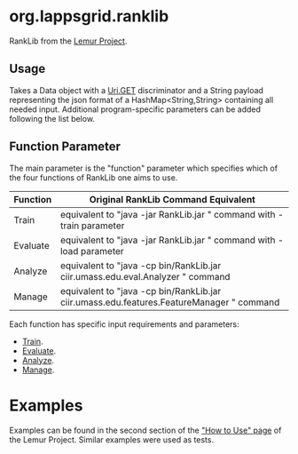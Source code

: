 # org.lappsgrid.ranklib
RankLib from the [Lemur Project](https://sourceforge.net/p/lemur/wiki/RankLib/).

## Usage

Takes a Data<String> object with a [Uri.GET](http://vocab.lappsgrid.org/ns/action/get) discriminator and a String payload representing the json format of a HashMap<String,String> containing all needed input. Additional program-specific parameters can be added following the list below.

## Function Parameter

The main parameter is the "function" parameter which specifies which of the four functions of RankLib one aims to use.

| Function | Original RankLib Command Equivalent |
| --- | --- |
| Train | equivalent to "java -jar RankLib.jar <Params>" command with -train parameter |
| Evaluate | equivalent to "java -jar RankLib.jar <Params>" command with -load parameter |
| Analyze | equivalent to "java -cp bin/RankLib.jar ciir.umass.edu.eval.Analyzer <Params>" command |
| Manage | equivalent to "java -cp bin/RankLib.jar ciir.umass.edu.features.FeatureManager <Params>" command |

Each function has specific input requirements and parameters:

* [Train](md/train/main.md).
* [Evaluate](md/evaluate/main.md).
* [Analyze](md/analyze/main.md).
* [Manage](md/analyze/main.md).

# Examples
Examples can be found in the second section of the ["How to Use" page](https://sourceforge.net/p/lemur/wiki/RankLib%20How%20to%20use/) of the Lemur Project. Similar examples were used as tests.